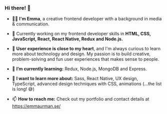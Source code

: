 ### Hi there! 👋

-  👩‍💻 **I'm Emma**, a creative frontend developer with a background in media & communication.

- 🚀 Currently working on my frontend developer skills in **HTML, CSS, JavaScript, React, React Native, Redux and Node.js.** 

- 💛 **User experience is close to my heart**, and I'm always curious to learn more about technology and design. My passion is to build creative, problem-solving and fun user experiences that makes sense to people.

- 🌱 **I’m currently learning:** Redux, Node.js, MongoDB and Express.

- 💭 **I want to learn more about:** Sass, React Native, UX design, TypeScript, advanced design techniques with CSS, animations (...the list is long! 😅)

- 📫 **How to reach me:** Check out my portfolio and contact details at https://emmaurman.se/
